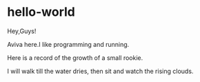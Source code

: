 # hello-world

Hey,Guys!

Aviva here.I like programming and running.

Here is a record of the growth of a small rookie.

I will walk till the water dries, then sit and watch the rising clouds.
